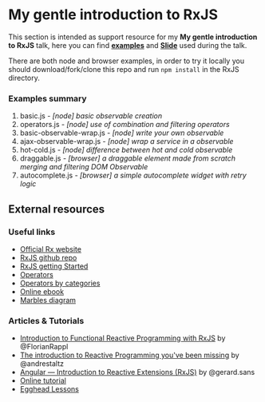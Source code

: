 # My gentle introduction to RxJS
This section is intended as support resource for my **My gentle introduction to RxJS**  talk, here you can find **[examples](https://github.com/mattiaocchiuto/talks/blob/master/RxJS/README.md#examples-summary)** and **[Slide](http://slides.com/mattiaocchiuto/an-introduction-to-rxjs/live)** used during the talk.

There are both node and browser examples, in order to try it locally you should download/fork/clone this repo and  run ```npm install``` in the RxJS directory.

### Examples summary
1. basic.js _- [node] basic observable creation_
2. operators.js _- [node] use of combination and filtering operators_
3. basic-observable-wrap.js _- [node] write your own observable_
4. ajax-observable-wrap.js _- [node] wrap a service in a observable_
5. hot-cold.js _- [node] difference between hot and cold observable_
6. draggable.js _- [browser] a draggable element made from scratch merging and filtering DOM Observable_
7. autocomplete.js _- [browser] a simple autocomplete widget with retry logic_

## External resources
### Useful links
* [Official Rx website](http://reactivex.io/)
* [RxJS github repo](https://github.com/Reactive-Extensions/RxJS)
* [RxJS getting Started](https://github.com/Reactive-Extensions/RxJS/tree/master/doc/gettingstarted)
* [Operators](https://github.com/Reactive-Extensions/RxJS/tree/master/doc/api/core/operators)
* [Operators by categories](https://github.com/Reactive-Extensions/RxJS/blob/master/doc/gettingstarted/categories.md)
* [Online ebook](http://xgrommx.github.io/rx-book/index.html)
* [Marbles diagram](http://rxmarbles.com/)

### Articles & Tutorials
* [Introduction to Functional Reactive Programming with RxJS](http://www.sitepoint.com/functional-reactive-programming-rxjs/) by @FlorianRappl
* [The introduction to Reactive Programming you've been missing](https://gist.github.com/staltz/868e7e9bc2a7b8c1f754) by @andrestaltz
* [Angular — Introduction to Reactive Extensions (RxJS)](https://medium.com/google-developer-experts/angular-introduction-to-reactive-extensions-rxjs-a86a7430a61f#.90u20kh3j) by @gerard.sans
* [Online tutorial](http://reactivex.io/learnrx/)
* [Egghead Lessons](https://egghead.io/technologies/rx)
